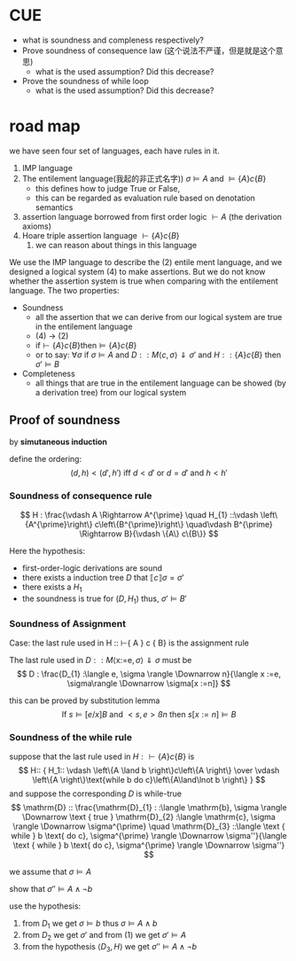 # CUE
- what is soundness and compleness respectively?
- Prove soundness of consequence law (这个说法不严谨，但是就是这个意思)
  - what is the used assumption? Did this decrease?
- Prove the soundness of while loop
  - what is the used assumption? Did this decrease?

# road map
we have seen four set of languages, each have rules in it.
1. IMP language
2. The entilement language(我起的非正式名字)) $\sigma \vDash A$ and $\vDash \left\{A \right\}c\left\{B \right\}$ 
   - this defines how to judge True or False, 
   - this can be regarded as evaluation rule based on denotation semantics 
3. assertion language borrowed from first order logic $\vdash A$ (the derivation axioms)
4. Hoare triple assertion language $\vdash \left\{A \right\}c\left\{B \right\}$
   1. we can reason about things in this language

We use the IMP language to describe the (2) entile ment language, and we designed a logical system (4) to make assertions. But we do not know whether the assertion system is true when comparing with the entilement language. The two properties:
- Soundness 
  - all the assertion that we can derive from our logical system are true in the entilement language
  - (4) -> (2)
  - $\text{if} \vdash \left\{A \right\} c \left\{B \right\} \text{then} \vDash \left\{A \right\} c \left\{B \right\}$
  - or to say: $\forall \sigma \text{ if } \sigma \vDash A \text{ and } D::M\langle c,\sigma \rangle \Downarrow\sigma' \text{ and }H::\left\{A \right\} c \left\{B \right\} \text{ then } \sigma' \vDash B$
- Completeness
  - all things that are true in the entilement language can be showed (by a derivation tree) from our logical system


## Proof of soundness
by **simutaneous induction**

define the ordering:
$$
(d,h) < (d',h') \text{ iff } d<d' \text{ or } d = d' \text{ and } h<h'
$$

### Soundness of consequence rule
$$
H : \frac{\vdash A \Rightarrow A^{\prime} \quad H_{1} ::\vdash \left\{A^{\prime}\right\} c\left\{B^{\prime}\right\} \quad\vdash B^{\prime} \Rightarrow B}{\vdash \{A\} c\{B\}}
$$

Here the hypothesis:
- first-order-logic derivations are sound
- there exists a induction tree $D$ that $\llbracket c \rrbracket\sigma=\sigma'$
- there exists a $H_1$
- the soundness is true for $(D,H_1)$ thus, $\sigma'\vDash B'$

### Soundness of Assignment
Case: the last rule used in H :: ⊢{ A } c { B} is the assignment rule

The last rule used in $D::M\langle \text{x:=e},\sigma \rangle \Downarrow \sigma$ must be 
$$
D : \frac{D_{1} :\langle e, \sigma \rangle \Downarrow n}{\langle x :=e, \sigma\rangle \Downarrow \sigma[x :=n]}
$$

this can be proved by substitution lemma
$$
\text{If } s⊨[e/x]B \text{ and } <s, e> ßn \text{ then } s[x := n]⊨B
$$

### Soundness of the while rule
suppose that the last rule used in $H: \vdash \left\{A \right\}c\left\{B \right\}$
is 
$$
H:: {
H_1:: \vdash \left\{A \land b \right\}c\left\{A \right\}
\over
\vdash \left\{A \right\}\text{while b do c}\left\{A\land\lnot b \right\}
}
$$
and suppose the corresponding $D$ is while-true
$$
\mathrm{D} :: \frac{\mathrm{D}_{1} : :\langle \mathrm{b}, \sigma \rangle \Downarrow \text { true } \mathrm{D}_{2} :\langle \mathrm{c}, \sigma \rangle \Downarrow  \sigma^{\prime} \quad \mathrm{D}_{3} ::\langle \text { while } b \text{ do c}, \sigma^{\prime} \rangle \Downarrow \sigma''}{\langle \text { while } b \text{ do c}, \sigma^{\prime} \rangle \Downarrow \sigma''}
$$

we assume that 
$\sigma\vDash A$

show that 
$\sigma''\vDash A\land\lnot b$

use the hypothesis:
1. from $D_1$ we get $\sigma\vDash b$ thus $\sigma\vDash A\land b$
2. from $D_2$ we get $\sigma'$ and from (1) we get $\sigma' \vDash A$
3. from the hypothesis $\langle D_3,H \rangle$ we get $\sigma'' \vDash A\land \lnot b$